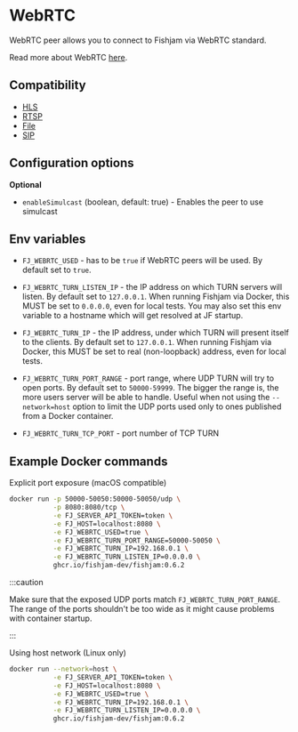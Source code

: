 # WebRTC

WebRTC peer allows you to connect to Fishjam via WebRTC standard.

Read more about WebRTC [here](https://webrtc.org/).

## Compatibility

* [HLS](../components/hls.md)
* [RTSP](../components/rtsp.md)
* [File](../components/file.md)
* [SIP](../components/sip.md)

## Configuration options

**Optional**

* `enableSimulcast` (boolean, default: true) - Enables the peer to use simulcast

## Env variables

* `FJ_WEBRTC_USED` - has to be `true` if WebRTC peers will be used.
By default set to `true`.

* `FJ_WEBRTC_TURN_LISTEN_IP` - the IP address on which TURN servers will listen. 
By default set to `127.0.0.1`.
When running Fishjam via Docker, this MUST be set to `0.0.0.0`, even for local tests.
You may also set this env variable to a hostname which will get resolved at JF startup.

* `FJ_WEBRTC_TURN_IP` - the IP address, under which TURN will present itself to the clients. By default set to `127.0.0.1`.
When running Fishjam via Docker, this MUST be set to real (non-loopback) address, even for local tests.

* `FJ_WEBRTC_TURN_PORT_RANGE` - port range, where UDP TURN will try to open ports. By default set to `50000-59999`.
The bigger the range is, the more users server will be able to handle. 
Useful when not using the `--network=host` option to limit the UDP ports 
used only to ones published from a Docker container.

* `FJ_WEBRTC_TURN_TCP_PORT` - port number of TCP TURN

## Example Docker commands

Explicit port exposure (macOS compatible)

```bash
docker run -p 50000-50050:50000-50050/udp \
           -p 8080:8080/tcp \
           -e FJ_SERVER_API_TOKEN=token \
           -e FJ_HOST=localhost:8080 \
           -e FJ_WEBRTC_USED=true \
           -e FJ_WEBRTC_TURN_PORT_RANGE=50000-50050 \
           -e FJ_WEBRTC_TURN_IP=192.168.0.1 \
           -e FJ_WEBRTC_TURN_LISTEN_IP=0.0.0.0 \
           ghcr.io/fishjam-dev/fishjam:0.6.2
```

:::caution

Make sure that the exposed UDP ports match `FJ_WEBRTC_TURN_PORT_RANGE`.
The range of the ports shouldn't be too wide as it might cause problems with container startup.

:::

Using host network (Linux only)

```bash
docker run --network=host \
           -e FJ_SERVER_API_TOKEN=token \
           -e FJ_HOST=localhost:8080 \
           -e FJ_WEBRTC_USED=true \
           -e FJ_WEBRTC_TURN_IP=192.168.0.1 \
           -e FJ_WEBRTC_TURN_LISTEN_IP=0.0.0.0 \
           ghcr.io/fishjam-dev/fishjam:0.6.2
```
